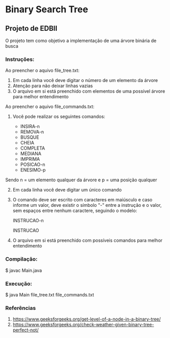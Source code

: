 # Binary Search Tree

## Projeto de EDBII

O projeto tem como objetivo a implementação de uma árvore binária de busca

### Instruções:

Ao preencher o aquivo file_tree.txt:
1. Em cada linha você deve digitar o número de um elemento da árvore
2. Atenção para não deixar linhas vazias
3. O arquivo em si está preenchido com elementos de uma possível árvore para melhor entendimento

Ao preencher o aquivo file_commands.txt:

1. Você pode realizar os seguintes comandos:

	* INSIRA-n
	* REMOVA-n
	* BUSQUE
	* CHEIA 
	* COMPLETA
	* MEDIANA
	* IMPRIMA
	* POSICAO-n
	* ENESIMO-p

Sendo n = um elemento qualquer da árvore e p = uma posição qualquer

2. Em cada linha você deve digitar um único comando

3. O comando deve ser escrito com caracteres em maiúsculo e caso informe um valor, deve existir o símbolo "-" entre a instrução e o valor, sem espaços entre nenhum caractere, seguindo o modelo:

	INSTRUCAO-n
	
	INSTRUCAO

4. O arquivo em si está preenchido com possíveis comandos para melhor entendimento

### Compilação: 

$ javac Main.java

### Execução:

$ java Main file_tree.txt file_commands.txt


### Referências

1. https://www.geeksforgeeks.org/get-level-of-a-node-in-a-binary-tree/ 
2. https://www.geeksforgeeks.org/check-weather-given-binary-tree-perfect-not/
